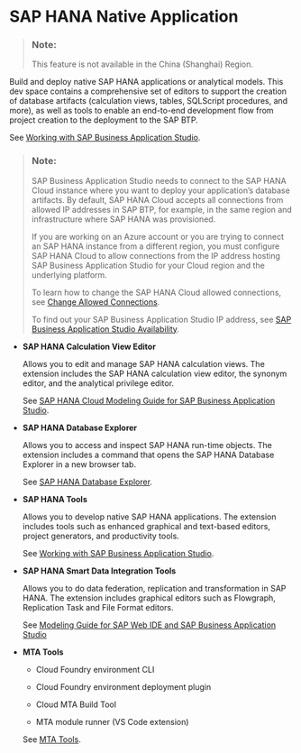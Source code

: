 <!-- loio7eae9c5e799e4f70946114f74f413ae9 -->

# SAP HANA Native Application

> ### Note:  
> This feature is not available in the China \(Shanghai\) Region.

Build and deploy native SAP HANA applications or analytical models. This dev space contains a comprehensive set of editors to support the creation of database artifacts \(calculation views, tables, SQLScript procedures, and more\), as well as tools to enable an end-to-end development flow from project creation to the deployment to the SAP BTP.

See [Working with SAP Business Application Studio](https://help.sap.com/viewer/c2b99f19e9264c4d9ae9221b22f6f589/2020_04_QRC/en-US).

> ### Note:  
> SAP Business Application Studio needs to connect to the SAP HANA Cloud instance where you want to deploy your application’s database artifacts. By default, SAP HANA Cloud accepts all connections from allowed IP addresses in SAP BTP, for example, in the same region and infrastructure where SAP HANA was provisioned.
> 
> If you are working on an Azure account or you are trying to connect an SAP HANA instance from a different region, you must configure SAP HANA Cloud to allow connections from the IP address hosting SAP Business Application Studio for your Cloud region and the underlying platform.
> 
> To learn how to change the SAP HANA Cloud allowed connections, see [Change Allowed Connections](https://help.sap.com/viewer/db19c7071e5f4101837e23f06e576495/2020_04_QRC/en-US/770d34deb86d4eb49dc944ce9921228c.html).
> 
> To find out your SAP Business Application Studio IP address, see [SAP Business Application Studio Availability](SAP_Business_Application_Studio_Availability_8509485.md).

-   **SAP HANA Calculation View Editor**

    Allows you to edit and manage SAP HANA calculation views. The extension includes the SAP HANA calculation view editor, the synonym editor, and the analytical privilege editor.

    See [SAP HANA Cloud Modeling Guide for SAP Business Application Studio](https://help.sap.com/viewer/d625b46ef0b445abb2c2fd9ba008c265/2020_04_QRC/en-US/9ed48614318a4831a8a6b3e3222a05f0.html).

-   **SAP HANA Database Explorer**

    Allows you to access and inspect SAP HANA run-time objects. The extension includes a command that opens the SAP HANA Database Explorer in a new browser tab.

    See [SAP HANA Database Explorer](https://help.sap.com/viewer/a2cea64fa3ac4f90a52405d07600047b/cloud/en-US/7fa981c8f1b44196b243faeb4afb5793.html).

-   **SAP HANA Tools**

    Allows you to develop native SAP HANA applications. The extension includes tools such as enhanced graphical and text-based editors, project generators, and productivity tools.

    See [Working with SAP Business Application Studio](https://help.sap.com/viewer/c2b99f19e9264c4d9ae9221b22f6f589/2020_04_QRC/en-US).

-   **SAP HANA Smart Data Integration Tools**

    Allows you to do data federation, replication and transformation in SAP HANA. The extension includes graphical editors such as Flowgraph, Replication Task and File Format editors.

    See [Modeling Guide for SAP Web IDE and SAP Business Application Studio](https://help.sap.com/viewer/cc7ebd3f344a4cdda20966a7617f52d8/2.0_SPS05/en-US/b72a6833d8d54aa2be4c199ac4db6996.html)

-   **MTA Tools**

    -   Cloud Foundry environment CLI

    -   Cloud Foundry environment deployment plugin

    -   Cloud MTA Build Tool

    -   MTA module runner \(VS Code extension\)

    See [MTA Tools](https://help.sap.com/viewer/209802f55bfd47fcaccecf1241df99f8/Cloud/en-US).


